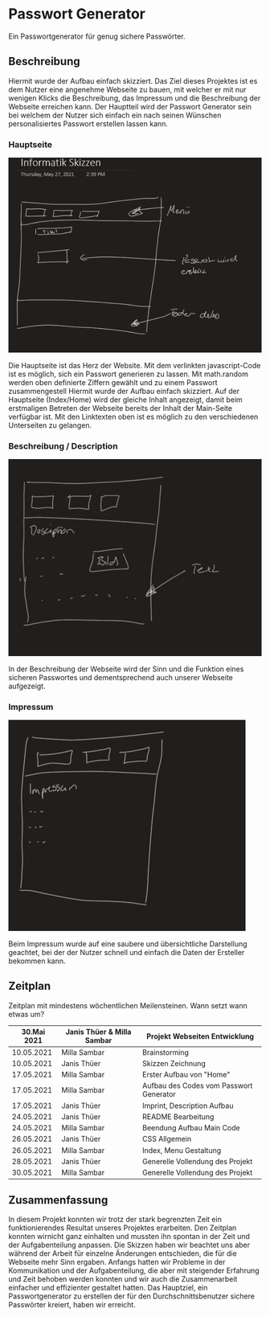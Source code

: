 #  Passwort Generator
Ein Passwortgenerator für genug sichere Passwörter.

## **Beschreibung**


Hiermit wurde der Aufbau einfach skizziert.
Das Ziel dieses Projektes ist es dem Nutzer eine angenehme Webseite zu bauen, mit welcher er mit nur wenigen Klicks die Beschreibung, das Impressum und die Beschreibung der Webseite erreichen kann. Der Hauptteil wird der Passwort Generator sein bei welchem der Nutzer sich einfach ein nach seinen Wünschen personalisiertes Passwort erstellen lassen kann.


### **Hauptseite**

![Bildtext](Menu.png)

Die Hauptseite ist das Herz der Website. Mit dem verlinkten javascript-Code ist es möglich, sich ein Passwort generieren zu lassen. Mit math.random werden oben definierte Ziffern gewählt und zu einem Passwort zusammengestell
Hiermit wurde der Aufbau einfach skizziert.
Auf der Hauptseite (Index/Home) wird der gleiche Inhalt angezeigt, damit beim erstmaligen Betreten der Webseite bereits der Inhalt der Main-Seite verfügbar ist. Mit den Linktexten oben ist es möglich zu den verschiedenen Unterseiten zu gelangen. 

### **Beschreibung / Description**

![Bildtext](Beschreibung.png)

In der Beschreibung der Webseite wird der Sinn und die Funktion eines sicheren Passwortes und dementsprechend auch unserer Webseite aufgezeigt.


### **Impressum**

![Bildtext](Impressum.png)

Beim Impressum wurde auf eine saubere und übersichtliche Darstellung geachtet, bei der der Nutzer schnell und einfach die Daten der Ersteller bekommen kann.


## **Zeitplan**

Zeitplan mit mindestens wöchentlichen Meilensteinen. Wann setzt wann etwas um?

| 30.Mai 2021 | Janis Thüer & Milla Sambar| Projekt Webseiten Entwicklung |
| --- | --- | --- |
| 10.05.2021 | Milla Sambar |       Brainstorming                    |
| 10.05.2021 | Janis Thüer  |       Skizzen Zeichnung                |
| 17.05.2021 | Milla Sambar |       Erster Aufbau von "Home"         |
| 17.05.2021 | Milla Sambar | Aufbau des Codes vom Passwort Generator|
| 17.05.2021 | Janis Thüer  |       Imprint, Description Aufbau      |
| 24.05.2021 | Janis Thüer  |       README Bearbeitung               |
| 24.05.2021 | Milla Sambar |       Beendung Aufbau Main Code        |
| 26.05.2021 | Janis Thüer  |       CSS Allgemein                    |
| 26.05.2021 | Milla Sambar |       Index, Menu Gestaltung           |
| 28.05.2021 | Janis Thüer  |       Generelle Vollendung des Projekt |
| 30.05.2021 | Milla Sambar |       Generelle Vollendung des Projekt |



## **Zusammenfassung**

In diesem Projekt konnten wir trotz der stark begrenzten Zeit ein funktionierendes Resultat unseres Projektes erarbeiten. Den Zeitplan konnten wirnicht ganz einhalten und mussten ihn spontan in der Zeit und der Aufgabenteilung anpassen. Die Skizzen haben wir beachtet uns aber während der Arbeit für einzelne Änderungen entschieden, die für die Webseite mehr Sinn ergaben. Anfangs hatten wir Probleme in der Kommunikation und der Aufgabenteilung, die aber mit steigender Erfahrung und Zeit behoben werden konnten und wir auch die Zusammenarbeit einfacher und effizienter gestaltet hatten. 
Das Hauptziel, ein Passwortgenerator zu erstellen der für den Durchschnittsbenutzer sichere Passwörter kreiert, haben wir erreicht.


